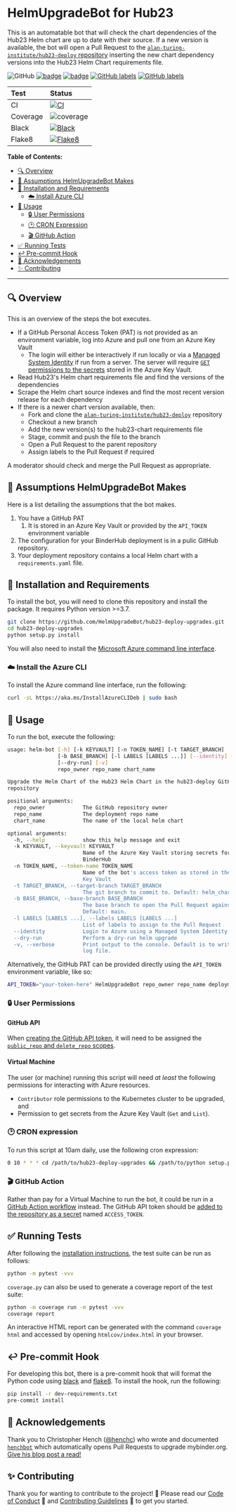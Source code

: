 # HelmUpgradeBot for Hub23

This is an automatable bot that will check the chart dependencies of the Hub23 Helm chart are up to date with their source.
If a new version is available, the bot will open a Pull Request to the [`alan-turing-institute/hub23-deploy` repository](https://github.com/alan-turing-institute/hub23-deploy) inserting the new chart dependency versions into the Hub23 Helm Chart requirements file.

![GitHub](https://img.shields.io/github/license/HelmUpgradeBot/hub23-deploy-upgrades) [![badge](https://img.shields.io/static/v1?label=Code%20of&message=Conduct&color=blueviolet)](CODE_OF_CONDUCT.md) [![badge](https://img.shields.io/static/v1?label=Contributing&message=Guidelines&color=blueviolet)](CONTRIBUTING.md) [![GitHub labels](https://img.shields.io/github/labels/HelmUpgradeBot/hub23-deploy-upgrades/good%20first%20issue)](https://github.com/HelmUpgradeBot/hub23-deploy-upgrades/labels/good%20first%20issue) [![GitHub labels](https://img.shields.io/github/labels/HelmUpgradeBot/hub23-deploy-upgrades/help%20wanted)](https://github.com/HelmUpgradeBot/hub23-deploy-upgrades/labels/help%20wanted)

| Test | Status |
| :--- | :--- |
| CI | [![CI](https://github.com/HelmUpgradeBot/hub23-deploy-upgrades/workflows/CI/badge.svg)](https://github.com/HelmUpgradeBot/hub23-deploy-upgrades/actions?query=workflow%3ACI) |
| Coverage | ![coverage](https://img.shields.io/endpoint?url=https://raw.githubusercontent.com/HelmUpgradeBot/hub23-deploy-upgrades/main/badge_metadata.json) |
| Black | [![Black](https://github.com/HelmUpgradeBot/hub23-deploy-upgrades/workflows/Black/badge.svg)](https://github.com/HelmUpgradeBot/hub23-deploy-upgrades/actions?query=workflow%3ABlack) |
| Flake8 | [![Flake8](https://github.com/HelmUpgradeBot/hub23-deploy-upgrades/workflows/Flake8/badge.svg)](https://github.com/HelmUpgradeBot/hub23-deploy-upgrades/actions?query=workflow%3AFlake8) |

**Table of Contents:**

- [:mag: Overview](#mag-overview)
- [🤔 Assumptions HelmUpgradeBot Makes](#-assumptions-helmupgradebot-makes)
- [:pushpin: Installation and Requirements](#pushpin-installation-and-requirements)
  - [:cloud: Install Azure CLI](#cloud-install-azure-cli)
- [:children_crossing: Usage](#children_crossing-usage)
  - [:lock: User Permissions](#lock-user-permissions)
  - [:clock2: CRON Expression](#clock2-cron-expression)
  - [:clapper: GitHub Action](#clapper-github-action)
- [:white_check_mark: Running Tests](#white_check_mark-running-tests)
- [:leftwards_arrow_with_hook: Pre-commit Hook](#leftwards_arrow_with_hook-pre-commit-hook)
- [:gift: Acknowledgements](#gift-acknowledgements)
- [:sparkles: Contributing](#sparkles-contributing)

---

## :mag: Overview

This is an overview of the steps the bot executes.

- If a GitHub Personal Access Token (PAT) is not provided as an environment variable, log into Azure and pull one from an Azure Key Vault
  - The login will either be interactively if run locally or via a [Managed System Identity](https://docs.microsoft.com/en-gb/azure/active-directory/managed-identities-azure-resources/overview) if run from a server.
    The server will require [`GET` permissions to the secrets](https://docs.microsoft.com/en-us/azure/key-vault/secrets/about-secrets#secret-access-control) stored in the Azure Key Vault.
- Read Hub23's Helm chart requirements file and find the versions of the dependencies
- Scrape the Helm chart source indexes and find the most recent version release for each dependency
- If there is a newer chart version available, then:
  - Fork and clone the [`alan-turing-institute/hub23-deploy`](https://github.com/alan-turing-institute/hub23-deploy) repository
  - Checkout a new branch
  - Add the new version(s) to the hub23-chart requirements file
  - Stage, commit and push the file to the branch
  - Open a Pull Request to the parent repository
  - Assign labels to the Pull Request if required

A moderator should check and merge the Pull Request as appropriate.

## 🤔 Assumptions HelmUpgradeBot Makes

Here is a list detailing the assumptions that the bot makes.

1. You have a GitHub PAT
   1. It is stored in an Azure Key Vault or provided by the `API_TOKEN` environment variable
2. The configuration for your BinderHub deployment is in a pulic GitHub repository.
3. Your deployment repository contains a local Helm chart with a `requirements.yaml` file.

## :pushpin: Installation and Requirements

To install the bot, you will need to clone this repository and install the package.
It requires Python version >=3.7.

```bash
git clone https://github.com/HelmUpgradeBot/hub23-deploy-upgrades.git
cd hub23-deploy-upgrades
python setup.py install
```

You will also need to install the [Microsoft Azure command line interface](https://docs.microsoft.com/en-us/cli/azure/install-azure-cli?view=azure-cli-latest).

### :cloud: Install the Azure CLI

To install the Azure command line interface, run the following:

```bash
curl -sL https://aka.ms/InstallAzureCLIDeb | sudo bash
```

## :children_crossing: Usage

To run the bot, execute the following:

```bash
usage: helm-bot [-h] [-k KEYVAULT] [-n TOKEN_NAME] [-t TARGET_BRANCH]
                [-b BASE_BRANCH] [-l LABELS [LABELS ...]] [--identity]
                [--dry-run] [-v]
                repo_owner repo_name chart_name

Upgrade the Helm Chart of the Hub23 Helm Chart in the hub23-deploy GitHub
repository

positional arguments:
  repo_owner            The GitHub repository owner
  repo_name             The deployment repo name
  chart_name            The name of the local helm chart

optional arguments:
  -h, --help            show this help message and exit
  -k KEYVAULT, --keyvault KEYVAULT
                        Name of the Azure Key Vault storing secrets for the
                        BinderHub
  -n TOKEN_NAME, --token-name TOKEN_NAME
                        Name of the bot's access token as stored in the Azure
                        Key Vault
  -t TARGET_BRANCH, --target-branch TARGET_BRANCH
                        The git branch to commit to. Default: helm_chart_bump.
  -b BASE_BRANCH, --base-branch BASE_BRANCH
                        The base branch to open the Pull Request against.
                        Default: main.
  -l LABELS [LABELS ...], --labels LABELS [LABELS ...]
                        List of labels to assign to the Pull Request
  --identity            Login to Azure using a Managed System Identity
  --dry-run             Perform a dry-run helm upgrade
  -v, --verbose         Print output to the console. Default is to write to a
                        log file.
```

Alternatively, the GitHub PAT can be provided directly using the `API_TOKEN` environment variable, like so:

```bash
API_TOKEN="your-token-here" HelmUpgradeBot repo_owner repo_name deployment chart_name [--flags]
```

### :lock: User Permissions

#### GitHub API

When [creating the GitHub API token](https://docs.github.com/en/github/authenticating-to-github/creating-a-personal-access-token), it will need to be assigned the [`public_repo` and `delete_repo` scopes](https://docs.github.com/en/developers/apps/scopes-for-oauth-apps#available-scopes).

#### Virtual Machine

The user (or machine) running this script will need _at least_ the following permissions for interacting with Azure resources.

- `Contributor` role permissions to the Kubernetes cluster to be upgraded, and
- Permission to get secrets from the Azure Key Vault (`Get` and `List`).

### :clock2: CRON expression

To run this script at 10am daily, use the following cron expression:

```bash
0 10 * * * cd /path/to/hub23-deploy-upgrades && /path/to/python setup.py install && /path/to/HelmUpgradeBot [--flags]
```

### :clapper: GitHub Action

Rather than pay for a Virtual Machine to run the bot, it could be run in a [GitHub Action workflow](.github/workflows/run-bot.yml) instead.
The GitHub API token should be [added to the repository as a secret](https://docs.github.com/en/actions/configuring-and-managing-workflows/creating-and-storing-encrypted-secrets#creating-encrypted-secrets-for-a-repository) named `ACCESS_TOKEN`.

## :white_check_mark: Running Tests

After following the [installation instructions](#pushpin-installation-and-requirements), the test suite can be run as follows:

```bash
python -m pytest -vvv
```

`coverage.py` can also be used to generate a coverage report of the test suite:

```bash
python -m coverage run -m pytest -vvv
coverage report
```

An interactive HTML report can be generated with the command `coverage html` and accessed by opening `htmlcov/index.html` in your browser.

## :leftwards_arrow_with_hook: Pre-commit Hook

For developing this bot, there is a pre-commit hook that will format the Python code using [black](https://github.com/psf/black) and [flake8](http://flake8.pycqa.org/en/latest/).
To install the hook, run the following:

```bash
pip install -r dev-requirements.txt
pre-commit install
```

## :gift: Acknowledgements

Thank you to Christopher Hench ([@henchc](https://github.com/henchc)) who wrote and documented [`henchbot`](https://github.com/henchbot) which automatically opens Pull Requests to upgrade mybinder.org.
[Give his blog post a read!](https://hackmd.io/qC4ooA5TTn6xA2w-2OLHbA)

## :sparkles: Contributing

Thank you for wanting to contribute to the project! :tada:
Please read our [Code of Conduct](CODE_OF_CONDUCT.md) :purple_heart: and [Contributing Guidelines](CONTRIBUTING.md) :space_invader: to get you started.
